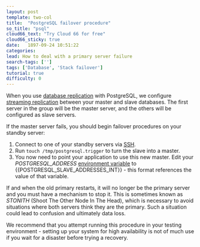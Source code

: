 ```yaml
---
layout: post
template: two-col
title:  "PostgreSQL failover procedure"
so_title: "psql"
cloud66_text: "Try Cloud 66 for free"
cloud66_sticky: true
date:   1897-09-24 10:51:22
categories: 
lead: How to deal with a primary server failure
search-tags: ['']
tags: ['Database', 'Stack failover']
tutorial: true
difficulty: 0
---
```


When you use [database replication](http://help.cloud66.com/database-management/database-replication) with PostgreSQL, we configure [streaming replication](http://wiki.postgresql.org/wiki/Streaming_Replication) between your master and slave databases.
The first server in the group will be the master server, and the others will be configured as slave servers.

If the master server fails, you should begin failover procedures on your standby server:

<ol class="article-list">
<li>Connect to one of your standby servers via <a href="http://help.cloud66.com/building-your-stack/ssh-to-your-server">SSH</a>.</li>
<li>Run <code>touch /tmp/postgresql.trigger</code> to turn the slave into a master.</li>
<li>You now need to point your application to use this new master. Edit your <i>POSTGRESQL_ADDRESS</i> <a href="http://help.cloud66.com/deployment/environment-variables">environment variable</a> to {{POSTGRESQL_SLAVE_ADDRESSES_INT}} - this format references the value of that variable.</li>
</ol>

If and when the old primary restarts, it will no longer be the primary server and you must have a mechanism to stop it.
This is sometimes known as _STONITH_ (Shoot The Other Node In The Head), which is necessary to avoid situations where both
servers think they are the primary. Such a situation could lead to confusion and ultimately data loss.

We recommend that you attempt running this procedure in your testing environment - setting up your system for high availability
is not of much use if you wait for a disaster before trying a recovery.